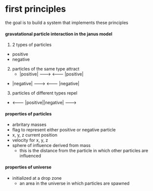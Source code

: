 # first principles
the goal is to build a system that implements these principles

#### gravatational particle interaction in the janus model
1. 2 types of particles
  * positive
  * negative
2. particles of the same type attract
   * |positive| ---> <--- |positive|
  * |negative| ---> <--- |negative|
3. particles of different types repel
  * <--- |positive||negative| --->

#### properties of particles
* arbritary masses
* flag to represent either positive or negative particle
* x, y, z current position
* velocity for x, y, z
* sphere of influence derived from mass
  * this is the distance from the particle in which other particles are influenced

#### properties of universe
* initialized at a drop zone
  * an area in the universe in which particles are spawned
  

